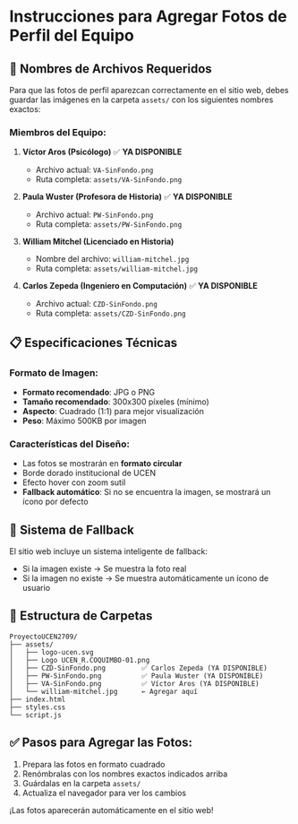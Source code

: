 # Instrucciones para Agregar Fotos de Perfil del Equipo

## 📸 Nombres de Archivos Requeridos

Para que las fotos de perfil aparezcan correctamente en el sitio web, debes guardar las imágenes en la carpeta `assets/` con los siguientes nombres exactos:

### Miembros del Equipo:

1. **Víctor Aros (Psicólogo)** ✅ **YA DISPONIBLE**
   - Archivo actual: `VA-SinFondo.png`
   - Ruta completa: `assets/VA-SinFondo.png`

2. **Paula Wuster (Profesora de Historia)** ✅ **YA DISPONIBLE**
   - Archivo actual: `PW-SinFondo.png`
   - Ruta completa: `assets/PW-SinFondo.png`

3. **William Mitchel (Licenciado en Historia)**
   - Nombre del archivo: `william-mitchel.jpg`
   - Ruta completa: `assets/william-mitchel.jpg`

4. **Carlos Zepeda (Ingeniero en Computación)** ✅ **YA DISPONIBLE**
   - Archivo actual: `CZD-SinFondo.png`
   - Ruta completa: `assets/CZD-SinFondo.png`

## 📋 Especificaciones Técnicas

### Formato de Imagen:
- **Formato recomendado**: JPG o PNG
- **Tamaño recomendado**: 300x300 píxeles (mínimo)
- **Aspecto**: Cuadrado (1:1) para mejor visualización
- **Peso**: Máximo 500KB por imagen

### Características del Diseño:
- Las fotos se mostrarán en **formato circular**
- Borde dorado institucional de UCEN
- Efecto hover con zoom sutil
- **Fallback automático**: Si no se encuentra la imagen, se mostrará un ícono por defecto

## 🔄 Sistema de Fallback

El sitio web incluye un sistema inteligente de fallback:
- Si la imagen existe → Se muestra la foto real
- Si la imagen no existe → Se muestra automáticamente un ícono de usuario

## 📁 Estructura de Carpetas

```
ProyectoUCEN2709/
├── assets/
│   ├── logo-ucen.svg
│   ├── Logo UCEN_R.COQUIMBO-01.png
│   ├── CZD-SinFondo.png         ✅ Carlos Zepeda (YA DISPONIBLE)
│   ├── PW-SinFondo.png          ✅ Paula Wuster (YA DISPONIBLE)
│   ├── VA-SinFondo.png          ✅ Víctor Aros (YA DISPONIBLE)
│   └── william-mitchel.jpg      ← Agregar aquí
├── index.html
├── styles.css
└── script.js
```

## ✅ Pasos para Agregar las Fotos:

1. Prepara las fotos en formato cuadrado
2. Renómbralas con los nombres exactos indicados arriba
3. Guárdalas en la carpeta `assets/`
4. Actualiza el navegador para ver los cambios

¡Las fotos aparecerán automáticamente en el sitio web!